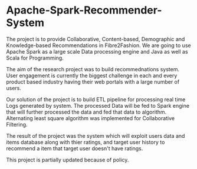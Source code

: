 # Apache-Spark-Recommender-System


The project is to provide Collaborative, Content-based, Demographic and Knowledge-based Recommendations in Fibre2Fashion. We are going to use Apache Spark as a large scale Data processing engine and Java as well as Scala for Programming.

The aim of the research project was to build recommednations system. User engagement is currently the biggest challenge in each and every product based industry having their web portals with a large number of users.

Our solution of the project is to build ETL pipeline for processing real time Logs generated by system. The processed Data will be fed to Spark engine that will further processed the data and fed that data to algorithm. Alternating least square algorithm was implemented for Collaborative Filtering.

The result of the project was the system which will exploit users data and items database along with thier ratings, and target user history to recommend a item that target user doesn't have ratings. 


This project is partially updated because of policy.
